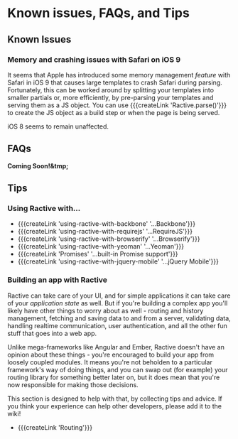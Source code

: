 # Known issues, FAQs, and Tips


## Known Issues

### Memory and crashing issues with Safari on iOS 9

It seems that Apple has introduced some memory management _feature_ with Safari in iOS 9 that causes large templates to crash Safari during parsing. Fortunately, this can be worked around by splitting your templates into smaller partials or, more efficiently, by pre-parsing your templates and serving them as a JS object. You can use {{{createLink 'Ractive.parse()'}}} to create the JS object as a build step or when the page is being served.

iOS 8 seems to remain unaffected.

## FAQs

__Coming Soon!&tmp;__

## Tips

### Using Ractive with...

* {{{createLink 'using-ractive-with-backbone' '...Backbone'}}}
* {{{createLink 'using-ractive-with-requirejs' '...RequireJS'}}}
* {{{createLink 'using-ractive-with-browserify' '...Browserify'}}}
* {{{createLink 'using-ractive-with-yeoman' '...Yeoman'}}}
* {{{createLink 'Promises' '...built-in Promise support'}}}
* {{{createLink 'using-ractive-with-jquery-mobile' '...jQuery Mobile'}}}
<!-- TODO * [...Underscore (and other utility libraries)](using-ractive-with-underscore) -->

### Building an app with Ractive

Ractive can take care of your UI, and for simple applications it can take care of your *application state* as well. But if you're building a complex app you'll likely have other things to worry about as well - routing and history management, fetching and saving data to and from a server, validating data, handling realtime communication, user authentication, and all the other fun stuff that goes into a web app.

Unlike mega-frameworks like Angular and Ember, Ractive doesn't have an opinion about these things - you're encouraged to build your app from loosely coupled modules. It means you're not beholden to a particular framework's way of doing things, and you can swap out (for example) your routing library for something better later on, but it does mean that you're now responsible for making those decisions.

This section is designed to help with that, by collecting tips and advice. If you think your experience can help other developers, please add it to the wiki!

* {{{createLink 'Routing'}}}
